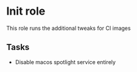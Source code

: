 # Init role

This role runs the additional tweaks for CI images

## Tasks

* Disable macos spotlight service entirely
